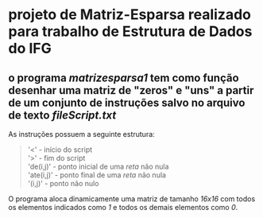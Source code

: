 # projeto de Matriz-Esparsa realizado para trabalho de Estrutura de Dados do IFG

## o programa *matrizesparsa1* tem como função desenhar uma matriz de "zeros" e "uns" a partir de um conjunto de instruções salvo no arquivo de texto *fileScript.txt*

As instruções possuem a seguinte estrutura:

> '<' - início do script                
> '>' - fim do script       
> 'de(i,j)' - ponto inicial de uma *reta* não nula         
> 'ate(i,j)' - ponto final de uma *reta* não nula   
> '(i,j)' - ponto não nulo

O programa aloca dinamicamente uma matriz de tamanho *16x16* com todos os elementos indicados como *1* e todos os demais elementos como *0*.
 
